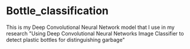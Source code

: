 # Bottle_classification
This is my Deep Convolutional Neural Network model that I use in my research "Using Deep Convolutional Neural Networks Image Classifier to detect plastic bottles for distinguishing garbage" 
